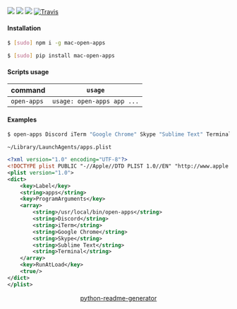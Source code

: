 <!--
https://pypi.org/project/readme-generator/
https://pypi.org/project/python-readme-generator/
-->

[![](https://img.shields.io/badge/OS-macOS-blue.svg?longCache=True)]()
[![](https://img.shields.io/pypi/v/mac-open-apps.svg?maxAge=3600)](https://pypi.org/project/mac-open-apps/)
[![](https://img.shields.io/npm/v/mac-open-apps.svg?maxAge=3600)](https://www.npmjs.com/package/mac-open-apps)
[![Travis](https://api.travis-ci.org/looking-for-a-job/mac-open-apps.svg?branch=master)](https://travis-ci.org/looking-for-a-job/mac-open-apps/)

#### Installation
```bash
$ [sudo] npm i -g mac-open-apps
```
```bash
$ [sudo] pip install mac-open-apps
```

#### Scripts usage
command|`usage`
-|-
`open-apps` |`usage: open-apps app ...`

#### Examples
```bash
$ open-apps Discord iTerm "Google Chrome" Skype "Sublime Text" Terminal
```

`~/Library/LaunchAgents/apps.plist`
```xml
<?xml version="1.0" encoding="UTF-8"?>
<!DOCTYPE plist PUBLIC "-//Apple//DTD PLIST 1.0//EN" "http://www.apple.com/DTDs/PropertyList-1.0.dtd">
<plist version="1.0">
<dict>
    <key>Label</key>
    <string>apps</string>
    <key>ProgramArguments</key>
    <array>
        <string>/usr/local/bin/open-apps</string>
        <string>Discord</string>
        <string>iTerm</string>
        <string>Google Chrome</string>
        <string>Skype</string>
        <string>Sublime Text</string>
        <string>Terminal</string>
    </array>
    <key>RunAtLoad</key>
    <true/>
</dict>
</plist>
```

<p align="center">
    <a href="https://pypi.org/project/python-readme-generator/">python-readme-generator</a>
</p>